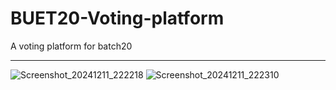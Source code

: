 # BUET20-Voting-platform
A voting platform for batch20

------------
![Screenshot_20241211_222218](https://github.com/user-attachments/assets/526bca96-a2f6-4178-b7e4-b26cd61b49cf)
![Screenshot_20241211_222310](https://github.com/user-attachments/assets/bb7dc34f-ed5e-4bcb-899c-af74b0f96a82)

